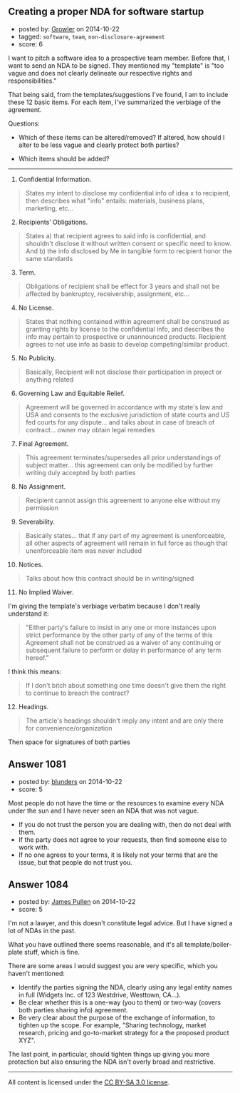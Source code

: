 ## Creating a proper NDA for software startup

- posted by: [Growler](https://stackexchange.com/users/238615/growler) on 2014-10-22
- tagged: `software`, `team`, `non-disclosure-agreement`
- score: 6

<p>I want to pitch a software idea to a prospective team member. Before that, I want to send an NDA to be signed. They mentioned my "template" is "too vague and does not clearly delineate our respective rights and responsibilities."</p>

<p>That being said, from the templates/suggestions I've found, I am to include these 12 basic items. For each item, I've summarized the verbiage of the agreement. </p>

<p>Questions:</p>

<ul>
<li><p>Which of these items can be altered/removed? If altered, how should I alter to be less vague and clearly protect both parties?</p></li>
<li><p>Which items should be added?</p></li>
</ul>

<hr>

<ol>
<li>Confidential Information.</li>
</ol>

<blockquote>
  <p>States my intent to disclose my confidential info of idea x to
  recipient, then describes what "info" entails: materials, business
  plans, marketing, etc...</p>
</blockquote>

<ol start="2">
<li>Recipients’ Obligations.</li>
</ol>

<blockquote>
  <p>States a) that recipient agrees to said info is confidential, and
  shouldn't disclose it without written consent or specific need to
  know. And b) the info disclosed by Me in tangible form to recipient
  honor the same standards</p>
</blockquote>

<ol start="3">
<li>Term.</li>
</ol>

<blockquote>
  <p>Obligations of recipient shall be effect for 3 years and shall not be
  affected by bankruptcy, receivership, assignment, etc...</p>
</blockquote>

<ol start="4">
<li>No License.</li>
</ol>

<blockquote>
  <p>States that nothing contained within agreement shall be construed as
  granting rights by license to the confidential info, and describes the
  info may pertain to prospective or unannounced products. Recipient
  agrees to not use info as basis to develop competing/similar product.</p>
</blockquote>

<ol start="5">
<li>No Publicity.</li>
</ol>

<blockquote>
  <p>Basically, Recipient will not disclose their participation in project or
  anything related</p>
</blockquote>

<ol start="6">
<li>Governing Law and Equitable Relief.</li>
</ol>

<blockquote>
  <p>Agreement will be governed in accordance with my state's law and USA
  and consents to the exclusive jurisdiction of state courts and US fed
  courts for any dispute... and talks about in case of breach of
  contract... owner may obtain legal remedies</p>
</blockquote>

<ol start="7">
<li>Final Agreement.</li>
</ol>

<blockquote>
  <p>This agreement terminates/supersedes all prior understandings of
  subject matter... this agreement can only be modified by further
  writing duly accepted by both parties</p>
</blockquote>

<ol start="8">
<li>No Assignment.</li>
</ol>

<blockquote>
  <p>Recipient cannot assign this agreement to anyone else without my
  permission</p>
</blockquote>

<ol start="9">
<li>Severability.</li>
</ol>

<blockquote>
  <p>Basically states... that if any part of my agreement is unenforceable,
  all other aspects of agreement will remain in full force as though
  that unenforceable item was never included</p>
</blockquote>

<ol start="10">
<li>Notices.</li>
</ol>

<blockquote>
  <p>Talks about how this contract should be in writing/signed</p>
</blockquote>

<ol start="11">
<li>No Implied Waiver.</li>
</ol>

<p>I'm giving the template's verbiage verbatim because I don't really understand it: </p>

<blockquote>
  <p>"Either party's failure to insist in any one or more instances upon
  strict performance by the other party of any of the terms of this
  Agreement shall not be construed as a waiver of any continuing or
  subsequent failure to perform or delay in performance of any term
  hereof."</p>
</blockquote>

<p>I think this means:</p>

<blockquote>
  <p>If I don't bitch about something one time doesn't give them the right
  to continue to breach the contract?</p>
</blockquote>

<ol start="12">
<li>Headings.</li>
</ol>

<blockquote>
  <p>The article's headings shouldn't imply any intent and are only there
  for convenience/organization</p>
</blockquote>

<p>Then space for signatures of both parties</p>



## Answer 1081

- posted by: [blunders](https://stackexchange.com/users/216182/blunders) on 2014-10-22
- score: 5

<p>Most people do not have the time or the resources to examine every NDA under the sun and I have never seen an NDA that was not vague.</p>

<ul>
<li>If you do not trust the person you are dealing with, then do not deal with them.</li>
<li>If the party does not agree to your requests, then find someone else to work with. </li>
<li>If no one agrees to your terms, it is likely not your terms that are the issue, but that people do not trust you.</li>
</ul>



## Answer 1084

- posted by: [James Pullen](https://stackexchange.com/users/5213812/james-pullen) on 2014-10-22
- score: 5

<p>I'm not a lawyer, and this doesn't constitute legal advice. But I have signed a lot of NDAs in the past.</p>

<p>What you have outlined there seems reasonable, and it's all template/boiler-plate stuff, which is fine.</p>

<p>There are some areas I would suggest you are very specific, which you haven't mentioned:</p>

<ul>
<li>Identify the parties signing the NDA, clearly using any legal entity
names in full (Widgets Inc. of 123 Westdrive, Westtown, CA...).</li>
<li>Be clear whether this is a one-way (you to them) or two-way (covers
both parties sharing info) agreement.</li>
<li>Be very clear about the purpose of the exchange of information, to
tighten up the scope. For example, "Sharing technology, market
research, pricing and go-to-market strategy for a the proposed
product XYZ".</li>
</ul>

<p>The last point, in particular, should tighten things up giving you more protection but also ensuring the NDA isn't overly broad and restrictive.</p>




---

All content is licensed under the [CC BY-SA 3.0 license](https://creativecommons.org/licenses/by-sa/3.0/).
